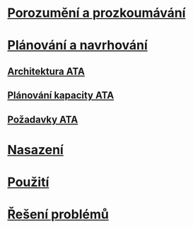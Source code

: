 # [Porozumění a prozkoumávání](/advanced-threat-analytics/understand-explore/what-is-ata)
# [Plánování a navrhování](ata-architecture.md)
## [Architektura ATA](ata-architecture.md)
## [Plánování kapacity ATA](ata-capacity-planning.md)
## [Požadavky ATA](ata-prerequisites.md)
# [Nasazení](/advanced-threat-analytics/deploy-use/preinstall-ata)
# [Použití](/advanced-threat-analytics/deploy-use/operate-ata)
# [Řešení problémů](/advanced-threat-analytics/troubleshoot/troubleshooting-ata-known-errors)


<!--HONumber=Oct16_HO5-->


